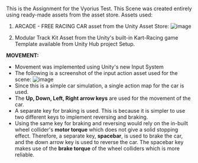 This is the Assignment for the Vyorius Test.
This Scene was created entirely using ready-made assets from the asset store.
Assets used:
1. ARCADE - FREE RACING CAR asset from the Unity Asset Store:
![image](https://user-images.githubusercontent.com/55644010/219655340-e41f32c3-eac5-4318-82e4-c1ad245cb007.png)

2. Modular Track Kit Asset from the Unity's built-in Kart-Racing game Template available from Unity Hub project Setup.


**MOVEMENT:**
- Movement was implemented using Unity's new Input System
- The following is a screenshot of the input action asset used for the scene:
![image](https://user-images.githubusercontent.com/55644010/219665137-e4eb2c69-6979-40d6-98fa-cd8dfaa12ffd.png)
- Since this is a simple car simulation, a single action map for the car is used.
- The **Up, Down, Left, Right arrow keys** are used for the movement of the car.
- A separate key for braking is used. This is because it is simpler to use two different keys to implement reversing and braking.
- Using the same key for braking and reversing would rely on the in-built wheel collider's **motor torque** which does not give a solid stopping effect. Therefore, a      separate key, **spacebar**, is used to brake the car, and the down arrow key is used to reverse the car. The spacebar key makes use of the **brake torque** of the   wheel colliders which is more reliable.
